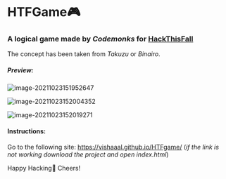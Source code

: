 # HTFGame🎮

### A logical game made by *Codemonks* for [HackThisFall](https://hackthisfall.tech)
The concept has been taken from *Takuzu* or *Binairo*.

##### Preview:

![image-20211023151952647](https://i.postimg.cc/TPJvkmRx/Screenshot-2021-10-23-152535.png)

![image-20211023152004352](https://i.postimg.cc/GpC1Jznz/Screenshot-2021-10-23-152448.png)

![image-20211023152019271](https://i.postimg.cc/7hWk3kqT/Screenshot-2021-10-23-152420.png)

#### Instructions:

Go to the following site:
https://vishaaal.github.io/HTFgame/
(*if the link is not working download the project and open index.html*)


Happy Hacking🎉
Cheers!
